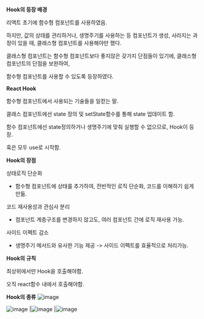 **Hook의 등장 배경**

리액트 초기에 함수형 컴포넌트를 사용하였음.

하지만, 값의 상태를 관리하거나, 생명주기를 사용하는 등
컴포넌트가 생성, 사라지는 과정이 있을 때,
클래스형 컴포넌트를 사용해야만 했다.

클래스형 컴포넌트는 함수형 컴포넌트보다 좋지않은 갖가지
단점들이 있기에, 클래스형 컴포넌트의 단점을 보완하여,

함수형 컴포넌트를 사용할 수 있도록 등장하였다.

**React Hook**

함수형 컴포넌트에서 사용되는 기술들을 일컫는 말.

클래스 컴포넌트에선 state 정의 및 setState함수를 통해 state 업데이트 함.

함수 컴포넌트에선 state정의하거나 생명주기에 맞춰 실행할 수 없으므로, Hook이 등장.

훅은 모두 use로 시작함.

**Hook의 장점**

상태로직 단순화
- 함수형 컴포넌트에 상태를 추가하여, 전반적인 로직 단순화, 코드를 이해하기 쉽게 만듦.

코드 재사용성과 관심사 분리
- 컴포넌트 계층구조를 변경하지 않고도, 여러 컴포넌트 간에 로직 재사용 가능.

사이드 이펙트 감소
- 생명주기 메서드와 유사한 기능 제공 -> 사이드 이펙트를 효율적으로 처리가능.

**Hook의 규칙**

최상위에서만 Hook을 호출해야함.

오직 react함수 내에서 호출해야함.

**Hook의 종류**
![image](https://github.com/mooner1213/react_study/assets/162667655/57a498db-2d1a-47e1-ac02-da571be99563)

![image](https://github.com/mooner1213/react_study/assets/162667655/45ea70e1-5d13-47e2-8488-39a090132358)
|![image](https://github.com/mooner1213/react_study/assets/162667655/2749c49e-d909-4ff3-a337-423414b1a08f)
|![image](https://github.com/mooner1213/react_study/assets/162667655/0ea7a828-4b73-4511-9f01-7a831c399edf)
